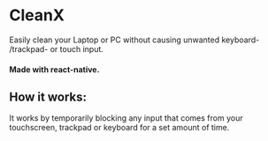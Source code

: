 # CleanX
Easily clean your Laptop or PC without causing unwanted keyboard- /trackpad- or touch input.

#### Made with react-native.

## How it works:
It works by temporarily blocking any input that comes from your touchscreen, trackpad or keyboard for a set amount of time.


